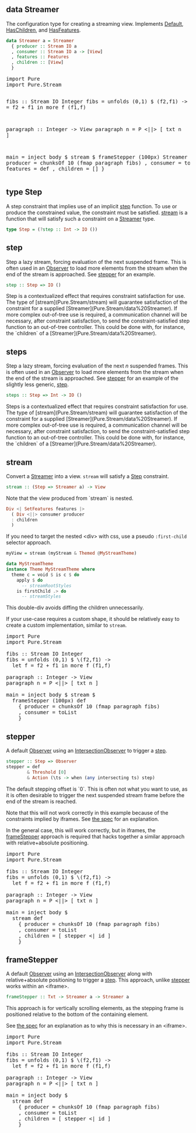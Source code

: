 
## data Streamer

The configuration type for creating a streaming view. Implements [Default](/packages/pure-default/0.8.0.0/Pure.Data.Default/class%20Default), [HasChildren](/packages/pure-core/0.8.0.0/Pure.Data.View.Patterns/class%20HasChildren), and [HasFeatures](/packages/pure-core/0.8.0.0/Pure.Data.View.Patterns/class%20HasFeatures).

```haskell
data Streamer a = Streamer
  { producer :: Stream IO a
  , consumer :: Stream IO a -> [View]
  , features :: Features
  , children :: [View]
  }
```

<div class="hide">
<pre data-try>
import Pure
import Pure.Stream

fibs :: Stream IO Integer
fibs = unfolds (0,1) $ \(f2,f1) ->
  let f = f2 + f1 in more f (f1,f)

paragraph :: Integer -> View
paragraph n = P <||> [ txt n ]

main = inject body $ stream $ 
  frameStepper (100px) Streamer
    { producer = chunksOf 10 (fmap paragraph fibs)
    , consumer = toList
    , features = def
    , children = []
    }
</pre>
</div>

## type Step

A step constraint that implies use of an implicit [step](Pure.Stream/step) function. To use or produce the constrained value, the constraint must be satisfied. [stream](Pure.Stream/stream) is a function that will satisfy such a constraint on a [Streamer](Pure.Stream/data%20Streamer) type.

```haskell
type Step = (?step :: Int -> IO ())
```

## step

Step a lazy stream, forcing evaluation of the next suspended frame. This is often used in an [Observer](/packages/pure-intersection/0.8.0.0/Pure.Intersection/data%20Observer) to load more elements from the stream when the end of the stream is approached. See [stepper](Pure.Stream/stepper) for an example.

```haskell
step :: Step => IO ()
```

<div class="hide">
Step is a contextualized effect that requires constraint satisfaction for use. The type of [stream](Pure.Stream/stream) will guarantee satisfaction of the constraint for a supplied [Streamer](Pure.Stream/data%20Streamer). If more complex out-of-tree use is required, a communication channel will be necessary, after constraint satisfaction, to send the constraint-satisfied step function to an out-of-tree controller. This could be done with, for instance, the `children` of a [Streamer](Pure.Stream/data%20Streamer).
</div>

## steps

Step a lazy stream, forcing evaluation of the next *n* suspended frames. This is often used in an [Observer](/packages/pure-intersection/0.8.0.0/Pure.Intersection/data%20Observer) to load more elements from the stream when the end of the stream is approached. See [stepper](Pure.Stream/stepper) for an example of the slightly less generic, [step](Pure.Stream/step).

```haskell
steps :: Step => Int -> IO ()
```

<div class="hide">
Steps is a contextualized effect that requires constraint satisfaction for use. The type of [stream](Pure.Stream/stream) will guarantee satisfaction of the constraint for a supplied [Streamer](Pure.Stream/data%20Streamer). If more complex out-of-tree use is required, a communication channel will be necessary, after constraint satisfaction, to send the constraint-satisfied step function to an out-of-tree controller. This could be done with, for instance, the `children` of a [Streamer](Pure.Stream/data%20Streamer).
</div>

## stream

Convert a [Streamer](Pure.Stream/data%20Streamer) into a view. `stream` will satisfy a [Step](Pure.Stream/type%20Step) constraint.

```haskell
stream :: (Step => Streamer a) -> View
```

<div class="hide">
Note that the view produced from `stream` is nested.

```haskell
Div <| SetFeatures features |> 
  ( Div <||> consumer producer 
  : children
  )
```

If you need to target the nested &lt;div> with css, use a pseudo `:first-child` selector approach.

```haskell
myView = stream (myStream & Themed @MyStreamTheme)

data MyStreamTheme
instance Theme MyStreamTheme where
  theme c = void $ is c $ do
    apply $ do
      -- streamRootStyles
    is firstChild .> do
      -- streamStyles
```

This double-div avoids diffing the children unnecessarily.

If your use-case requires a custom shape, it should be relatively easy to create a custom implementation, similar to `stream`. 

<pre data-try>
import Pure
import Pure.Stream

fibs :: Stream IO Integer
fibs = unfolds (0,1) $ \(f2,f1) ->
  let f = f2 + f1 in more f (f1,f)

paragraph :: Integer -> View
paragraph n = P <||> [ txt n ]

main = inject body $ stream $ 
  frameStepper (100px) def
    { producer = chunksOf 10 (fmap paragraph fibs)
    , consumer = toList
    }
</pre>
</div>

## stepper

A default [Observer](/packages/pure-intersection/0.8.0.0/Pure.Intersection/data%20Observer) using an [IntersectionObserver](https://developer.mozilla.org/en-US/docs/Web/API/Intersection_Observer_API) to trigger a [step](Pure.Stream/step).

```haskell
stepper :: Step => Observer
stepper = def 
        & Threshold [0] 
        & Action (\ts -> when (any intersecting ts) step)
```

<div class="hide">
<div class="info">
The default stepping offset is `0`. This is often not what you want to use, as it is often desirable to trigger the next suspended stream frame before the end of the stream is reached.
</div>

Note that this will not work correctly in this example because of the constraints implied by iframes. See [the spec](https://w3c.github.io/IntersectionObserver/#dom-intersectionobserver-rootmargin) for an explanation.

In the general case, this will work correctly, but in iframes, the [frameStepper](Pure.Stream/frameStepper) approach is required that hacks together a similar approach with relative+absolute positioning.

<pre data-try>
import Pure
import Pure.Stream

fibs :: Stream IO Integer
fibs = unfolds (0,1) $ \(f2,f1) ->
  let f = f2 + f1 in more f (f1,f)

paragraph :: Integer -> View
paragraph n = P <||> [ txt n ]

main = inject body $ 
  stream def
    { producer = chunksOf 10 (fmap paragraph fibs)
    , consumer = toList
    , children = [ stepper <| id ]
    }
</pre>
</div>

## frameStepper

A default [Observer](/packages/pure-intersection/0.8.0.0/Pure.Intersection/data%20Observer) using an [IntersectionObserver](https://developer.mozilla.org/en-US/docs/Web/API/Intersection_Observer_API) along with relative+absolute positioning to trigger a [step](Pure.Stream/step). This approach, unlike [stepper](Pure.Stream/stepper) works within an &lt;iframe>.

```haskell
frameStepper :: Txt -> Streamer a -> Streamer a
```

<div class="hide">
<div class="info">
This approach is for vertically scrolling elements, as the stepping frame is positioned relative to the bottom of the containing element.
</div>

See [the spec](https://w3c.github.io/IntersectionObserver/#dom-intersectionobserver-rootmargin) for an explanation as to why this is necessary in an &lt;iframe>.

<pre data-try>
import Pure
import Pure.Stream

fibs :: Stream IO Integer
fibs = unfolds (0,1) $ \(f2,f1) ->
  let f = f2 + f1 in more f (f1,f)

paragraph :: Integer -> View
paragraph n = P <||> [ txt n ]

main = inject body $ 
  stream def
    { producer = chunksOf 10 (fmap paragraph fibs)
    , consumer = toList
    , children = [ stepper <| id ]
    }
</pre>
</div>

